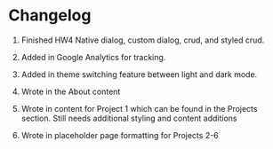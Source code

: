 # Changelog

1. Finished HW4 Native dialog, custom dialog, crud, and styled crud.

2. Added in Google Analytics for tracking.

3. Added in theme switching feature between light and dark mode.

4. Wrote in the About content

5. Wrote in content for Project 1 which can be found in the Projects section. Still needs additional styling and content additions

6. Wrote in placeholder page formatting for Projects 2-6
